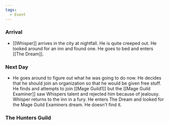 ```yaml
---
tags:
  - Event
---
```

### Arrival
- [[Whisper]] arrives in the city at nightfall. He is quite creeped out. He looked around for an inn and found one. He goes to bed and enters [[The Dream]]. 
### Next Day
- He goes around to figure out what he was going to do now. He decides that he should join an organization so that he would be given free stuff. He finds and attempts to join [[Mage Guild1]] but the [[Mage Guild Examiner]] saw Whispers talent and rejected him because of jealousy. Whisper returns to the inn in a fury. He enters The Dream and looked for the Mage Guild Examiners dream. He doesn't find it.
### The Hunters Guild
